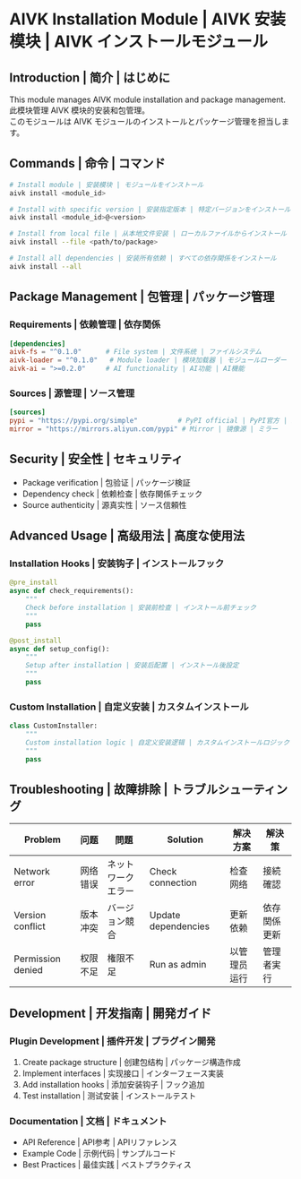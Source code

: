 # AIVK Installation Module | AIVK 安装模块 | AIVK インストールモジュール

## Introduction | 简介 | はじめに

This module manages AIVK module installation and package management.  
此模块管理 AIVK 模块的安装和包管理。  
このモジュールは AIVK モジュールのインストールとパッケージ管理を担当します。

## Commands | 命令 | コマンド

```bash
# Install module | 安装模块 | モジュールをインストール
aivk install <module_id>

# Install with specific version | 安装指定版本 | 特定バージョンをインストール
aivk install <module_id>@<version>

# Install from local file | 从本地文件安装 | ローカルファイルからインストール
aivk install --file <path/to/package>

# Install all dependencies | 安装所有依赖 | すべての依存関係をインストール
aivk install --all
```

## Package Management | 包管理 | パッケージ管理

### Requirements | 依赖管理 | 依存関係

```toml
[dependencies]
aivk-fs = "^0.1.0"      # File system | 文件系统 | ファイルシステム
aivk-loader = "^0.1.0"   # Module loader | 模块加载器 | モジュールローダー
aivk-ai = ">=0.2.0"     # AI functionality | AI功能 | AI機能
```

### Sources | 源管理 | ソース管理

```toml
[sources]
pypi = "https://pypi.org/simple"          # PyPI official | PyPI官方 | PyPI公式
mirror = "https://mirrors.aliyun.com/pypi" # Mirror | 镜像源 | ミラー
```

## Security | 安全性 | セキュリティ

- Package verification | 包验证 | パッケージ検証
- Dependency check | 依赖检查 | 依存関係チェック
- Source authenticity | 源真实性 | ソース信頼性

## Advanced Usage | 高级用法 | 高度な使用法

### Installation Hooks | 安装钩子 | インストールフック

```python
@pre_install
async def check_requirements():
    """
    Check before installation | 安装前检查 | インストール前チェック
    """
    pass

@post_install
async def setup_config():
    """
    Setup after installation | 安装后配置 | インストール後設定
    """
    pass
```

### Custom Installation | 自定义安装 | カスタムインストール

```python
class CustomInstaller:
    """
    Custom installation logic | 自定义安装逻辑 | カスタムインストールロジック
    """
    pass
```

## Troubleshooting | 故障排除 | トラブルシューティング

| Problem | 问题 | 問題 | Solution | 解决方案 | 解決策 |
|---------|------|------|----------|----------|---------|
| Network error | 网络错误 | ネットワークエラー | Check connection | 检查网络 | 接続確認 |
| Version conflict | 版本冲突 | バージョン競合 | Update dependencies | 更新依赖 | 依存関係更新 |
| Permission denied | 权限不足 | 権限不足 | Run as admin | 以管理员运行 | 管理者実行 |

## Development | 开发指南 | 開発ガイド

### Plugin Development | 插件开发 | プラグイン開発

1. Create package structure | 创建包结构 | パッケージ構造作成
2. Implement interfaces | 实现接口 | インターフェース実装
3. Add installation hooks | 添加安装钩子 | フック追加
4. Test installation | 测试安装 | インストールテスト

### Documentation | 文档 | ドキュメント

- API Reference | API参考 | APIリファレンス
- Example Code | 示例代码 | サンプルコード
- Best Practices | 最佳实践 | ベストプラクティス